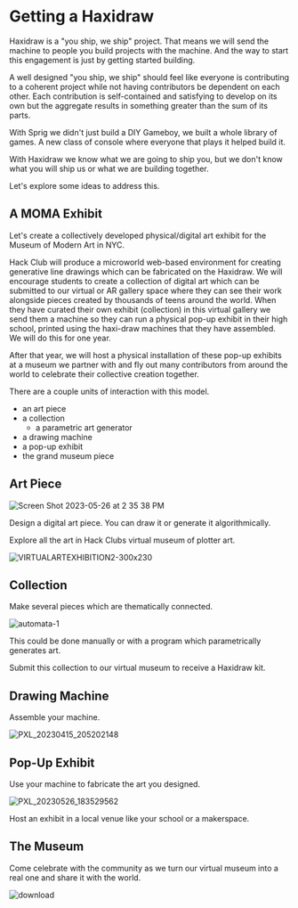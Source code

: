 # Getting a Haxidraw

Haxidraw is a "you ship, we ship" project. That means we will send the machine to people you build projects with the machine. And the way to start this engagement is just by getting started building.

A well designed "you ship, we ship" should feel like everyone is contributing to a coherent project while not having contributors be dependent on each other. Each contribution is self-contained and satisfying to develop on its own but the aggregate results in something greater than the sum of its parts.

With Sprig we didn't just build a DIY Gameboy, we built a whole library of games. A new class of console where everyone that plays it helped build it.

With Haxidraw we know what we are going to ship you, but we don't know what you will ship us or what we are building together.

Let's explore some ideas to address this.

## A MOMA Exhibit

Let's create a collectively developed physical/digital art exhibit for the Museum of Modern Art in NYC. 

Hack Club will produce a microworld web-based environment for creating generative line drawings which can be fabricated on the Haxidraw. We will encourage students to create a collection of digital art which can be submitted to our virtual or AR gallery space where they can see their work alongside pieces created by thousands of teens around the world. When they have curated their own exhibit (collection) in this virtual gallery we send them a machine so they can run a physical pop-up exhibit in their high school, printed using the haxi-draw machines that they have assembled. We will do this for one year. 

After that year, we will host a physical installation of these pop-up exhibits at a museum we partner with and fly out many contributors from around the world to celebrate their collective creation together.

There are a couple units of interaction with this model.

- an art piece
- a collection
  - a parametric art generator
- a drawing machine
- a pop-up exhibit
- the grand museum piece

## Art Piece

![Screen Shot 2023-05-26 at 2 35 38 PM](https://github.com/hackclub/haxidraw/assets/27078897/a0f8b225-9fc5-4d4a-85c2-0c2f622691c8)

Design a digital art piece. You can draw it or generate it algorithmically. 

Explore all the art in Hack Clubs virtual museum of plotter art.

![VIRTUALARTEXHIBITION2-300x230](https://github.com/hackclub/haxidraw/assets/27078897/83f53863-1152-499a-bcac-3816774d33d0)

## Collection

Make several pieces which are thematically connected.

![automata-1](https://github.com/hackclub/haxidraw/assets/27078897/ac54ba02-2962-4b67-a41f-4b4ed6a7fd07)

This could be done manually or with a program which parametrically generates art.

Submit this collection to our virtual museum to receive a Haxidraw kit.

## Drawing Machine

Assemble your machine.

![PXL_20230415_205202148](https://github.com/hackclub/haxidraw/assets/27078897/99e93ae5-8ae7-442d-97ec-b26a7d1973be)

## Pop-Up Exhibit

Use your machine to fabricate the art you designed.

![PXL_20230526_183529562](https://github.com/hackclub/haxidraw/assets/27078897/a6b6eaf3-bf6a-4d80-a48e-01c427c5e47f)

Host an exhibit in a local venue like your school or a makerspace.

## The Museum

Come celebrate with the community as we turn our virtual museum into a real one and share it with the world.

![download](https://github.com/hackclub/haxidraw/assets/27078897/edc29718-9be0-4465-88d5-0404b67e6a69)







